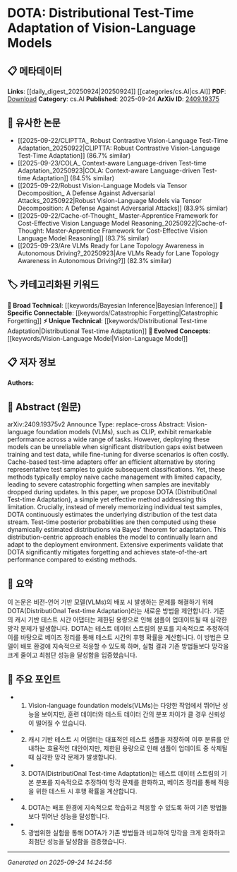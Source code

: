 <!-- KEYWORD_LINKING_METADATA:
{
  "processed_timestamp": "2025-09-24T14:24:56.866897",
  "vocabulary_version": "1.0",
  "selected_keywords": [
    "Vision-Language Model",
    "Distributional Test-time Adaptation",
    "Bayesian Inference",
    "Catastrophic Forgetting"
  ],
  "rejected_keywords": [],
  "similarity_scores": {
    "Vision-Language Model": 0.85,
    "Distributional Test-time Adaptation": 0.9,
    "Bayesian Inference": 0.78,
    "Catastrophic Forgetting": 0.82
  },
  "extraction_method": "AI_prompt_based",
  "budget_applied": true,
  "candidates_json": {
    "candidates": [
      {
        "surface": "Vision-language foundation models",
        "canonical": "Vision-Language Model",
        "aliases": [
          "VLMs",
          "Vision-language models"
        ],
        "category": "evolved_concepts",
        "rationale": "Vision-Language Models are central to the paper's theme and connect well with multimodal and language processing concepts.",
        "novelty_score": 0.45,
        "connectivity_score": 0.88,
        "specificity_score": 0.7,
        "link_intent_score": 0.85
      },
      {
        "surface": "Distributional Test-time Adaptation",
        "canonical": "Distributional Test-time Adaptation",
        "aliases": [
          "DOTA"
        ],
        "category": "unique_technical",
        "rationale": "DOTA is a novel method introduced in the paper, crucial for understanding its unique contribution to test-time adaptation.",
        "novelty_score": 0.92,
        "connectivity_score": 0.65,
        "specificity_score": 0.85,
        "link_intent_score": 0.9
      },
      {
        "surface": "Bayes' theorem",
        "canonical": "Bayesian Inference",
        "aliases": [
          "Bayes theorem"
        ],
        "category": "broad_technical",
        "rationale": "Bayesian inference is a fundamental concept used in the paper for adapting models, linking to probabilistic methods.",
        "novelty_score": 0.3,
        "connectivity_score": 0.75,
        "specificity_score": 0.6,
        "link_intent_score": 0.78
      },
      {
        "surface": "Catastrophic forgetting",
        "canonical": "Catastrophic Forgetting",
        "aliases": [
          "Forgetting"
        ],
        "category": "specific_connectable",
        "rationale": "Catastrophic forgetting is a key challenge addressed by the proposed method, relevant for continual learning discussions.",
        "novelty_score": 0.55,
        "connectivity_score": 0.7,
        "specificity_score": 0.8,
        "link_intent_score": 0.82
      }
    ],
    "ban_list_suggestions": [
      "method",
      "performance",
      "experiment"
    ]
  },
  "decisions": [
    {
      "candidate_surface": "Vision-language foundation models",
      "resolved_canonical": "Vision-Language Model",
      "decision": "linked",
      "scores": {
        "novelty": 0.45,
        "connectivity": 0.88,
        "specificity": 0.7,
        "link_intent": 0.85
      }
    },
    {
      "candidate_surface": "Distributional Test-time Adaptation",
      "resolved_canonical": "Distributional Test-time Adaptation",
      "decision": "linked",
      "scores": {
        "novelty": 0.92,
        "connectivity": 0.65,
        "specificity": 0.85,
        "link_intent": 0.9
      }
    },
    {
      "candidate_surface": "Bayes' theorem",
      "resolved_canonical": "Bayesian Inference",
      "decision": "linked",
      "scores": {
        "novelty": 0.3,
        "connectivity": 0.75,
        "specificity": 0.6,
        "link_intent": 0.78
      }
    },
    {
      "candidate_surface": "Catastrophic forgetting",
      "resolved_canonical": "Catastrophic Forgetting",
      "decision": "linked",
      "scores": {
        "novelty": 0.55,
        "connectivity": 0.7,
        "specificity": 0.8,
        "link_intent": 0.82
      }
    }
  ]
}
-->

# DOTA: Distributional Test-Time Adaptation of Vision-Language Models

## 📋 메타데이터

**Links**: [[daily_digest_20250924|20250924]] [[categories/cs.AI|cs.AI]]
**PDF**: [Download](https://arxiv.org/pdf/2409.19375.pdf)
**Category**: cs.AI
**Published**: 2025-09-24
**ArXiv ID**: [2409.19375](https://arxiv.org/abs/2409.19375)

## 🔗 유사한 논문
- [[2025-09-22/CLIPTTA_ Robust Contrastive Vision-Language Test-Time Adaptation_20250922|CLIPTTA: Robust Contrastive Vision-Language Test-Time Adaptation]] (86.7% similar)
- [[2025-09-23/COLA_ Context-aware Language-driven Test-time Adaptation_20250923|COLA: Context-aware Language-driven Test-time Adaptation]] (84.5% similar)
- [[2025-09-22/Robust Vision-Language Models via Tensor Decomposition_ A Defense Against Adversarial Attacks_20250922|Robust Vision-Language Models via Tensor Decomposition: A Defense Against Adversarial Attacks]] (83.9% similar)
- [[2025-09-22/Cache-of-Thought_ Master-Apprentice Framework for Cost-Effective Vision Language Model Reasoning_20250922|Cache-of-Thought: Master-Apprentice Framework for Cost-Effective Vision Language Model Reasoning]] (83.7% similar)
- [[2025-09-23/Are VLMs Ready for Lane Topology Awareness in Autonomous Driving?_20250923|Are VLMs Ready for Lane Topology Awareness in Autonomous Driving?]] (82.3% similar)

## 🏷️ 카테고리화된 키워드
**🧠 Broad Technical**: [[keywords/Bayesian Inference|Bayesian Inference]]
**🔗 Specific Connectable**: [[keywords/Catastrophic Forgetting|Catastrophic Forgetting]]
**⚡ Unique Technical**: [[keywords/Distributional Test-time Adaptation|Distributional Test-time Adaptation]]
**🚀 Evolved Concepts**: [[keywords/Vision-Language Model|Vision-Language Model]]

## 📋 저자 정보

**Authors:** 

## 📄 Abstract (원문)

arXiv:2409.19375v2 Announce Type: replace-cross 
Abstract: Vision-language foundation models (VLMs), such as CLIP, exhibit remarkable performance across a wide range of tasks. However, deploying these models can be unreliable when significant distribution gaps exist between training and test data, while fine-tuning for diverse scenarios is often costly. Cache-based test-time adapters offer an efficient alternative by storing representative test samples to guide subsequent classifications. Yet, these methods typically employ naive cache management with limited capacity, leading to severe catastrophic forgetting when samples are inevitably dropped during updates. In this paper, we propose DOTA (DistributiOnal Test-time Adaptation), a simple yet effective method addressing this limitation. Crucially, instead of merely memorizing individual test samples, DOTA continuously estimates the underlying distribution of the test data stream. Test-time posterior probabilities are then computed using these dynamically estimated distributions via Bayes' theorem for adaptation. This distribution-centric approach enables the model to continually learn and adapt to the deployment environment. Extensive experiments validate that DOTA significantly mitigates forgetting and achieves state-of-the-art performance compared to existing methods.

## 📝 요약

이 논문은 비전-언어 기반 모델(VLMs)의 배포 시 발생하는 문제를 해결하기 위해 DOTA(DistributiOnal Test-time Adaptation)라는 새로운 방법을 제안합니다. 기존의 캐시 기반 테스트 시간 어댑터는 제한된 용량으로 인해 샘플이 업데이트될 때 심각한 망각 문제가 발생합니다. DOTA는 테스트 데이터 스트림의 분포를 지속적으로 추정하여 이를 바탕으로 베이즈 정리를 통해 테스트 시간의 후행 확률을 계산합니다. 이 방법은 모델이 배포 환경에 지속적으로 적응할 수 있도록 하며, 실험 결과 기존 방법들보다 망각을 크게 줄이고 최첨단 성능을 달성함을 입증했습니다.

## 🎯 주요 포인트

- 1. Vision-language foundation models(VLMs)는 다양한 작업에서 뛰어난 성능을 보이지만, 훈련 데이터와 테스트 데이터 간의 분포 차이가 클 경우 신뢰성이 떨어질 수 있습니다.
- 2. 캐시 기반 테스트 시 어댑터는 대표적인 테스트 샘플을 저장하여 이후 분류를 안내하는 효율적인 대안이지만, 제한된 용량으로 인해 샘플이 업데이트 중 삭제될 때 심각한 망각 문제가 발생합니다.
- 3. DOTA(DistributiOnal Test-time Adaptation)는 테스트 데이터 스트림의 기본 분포를 지속적으로 추정하여 망각 문제를 완화하고, 베이즈 정리를 통해 적응을 위한 테스트 시 후행 확률을 계산합니다.
- 4. DOTA는 배포 환경에 지속적으로 학습하고 적응할 수 있도록 하여 기존 방법들보다 뛰어난 성능을 달성합니다.
- 5. 광범위한 실험을 통해 DOTA가 기존 방법들과 비교하여 망각을 크게 완화하고 최첨단 성능을 달성함을 검증했습니다.


---

*Generated on 2025-09-24 14:24:56*